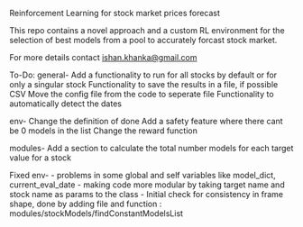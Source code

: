 Reinforcement Learning for stock market prices forecast

This repo contains a novel approach and a custom RL environment for the selection of best models from a pool to accurately forcast stock market.

For more details contact ishan.khanka@gmail.com



To-Do:
general-
Add a functionality to run for all stocks by default or for only a singular stock
Functionality to save the results in a file, if possible CSV
Move the config file from the code to seperate file
Functionality to automatically detect the dates

env-
Change the definition of done
Add a safety feature where there cant be 0 models in the list
Change the reward function

modules-
Add a section to calculate the total number models for each target value for a stock


Fixed
env-
	- problems in some global and self variables like model_dict, current_eval_date
	- making code more modular by taking target name and stock name as params to the class 
	- Initial check for consistency in frame shape, done by adding file and function : modules/stockModels/findConstantModelsList